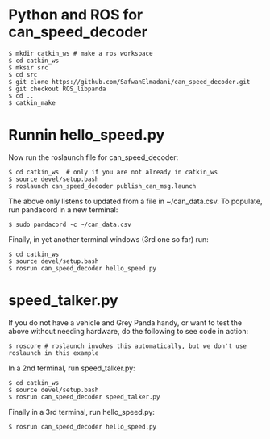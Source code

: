 # Python and ROS for can_speed_decoder

~~~
$ mkdir catkin_ws # make a ros workspace
$ cd catkin_ws
$ mksir src
$ cd src
$ git clone https://github.com/SafwanElmadani/can_speed_decoder.git
$ git checkout ROS_libpanda
$ cd ..
$ catkin_make
~~~

# Runnin hello_speed.py

Now run the roslaunch file for can_speed_decoder:
~~~
$ cd catkin_ws	# only if you are not already in catkin_ws
$ source devel/setup.bash
$ roslaunch can_speed_decoder publish_can_msg.launch
~~~

The above only listens to updated from a file in ~/can_data.csv.  To populate, run pandacord in a new terminal:

~~~
$ sudo pandacord -c ~/can_data.csv
~~~

Finally, in yet another terminal windows (3rd one so far) run:
~~~
$ cd catkin_ws
$ source devel/setup.bash
$ rosrun can_speed_decoder hello_speed.py 
~~~


# speed_talker.py

If you do not have a vehicle and Grey Panda handy, or want to test the above without needing hardware, do the following to see code in action:

~~~
$ roscore # roslaunch invokes this automatically, but we don't use roslaunch in this example
~~~

In a 2nd terminal, run speed_talker.py:
~~~
$ cd catkin_ws
$ source devel/setup.bash
$ rosrun can_speed_decoder speed_talker.py 
~~~


Finally in a 3rd terminal, run hello_speed.py:
~~~
$ rosrun can_speed_decoder hello_speed.py
~~~
